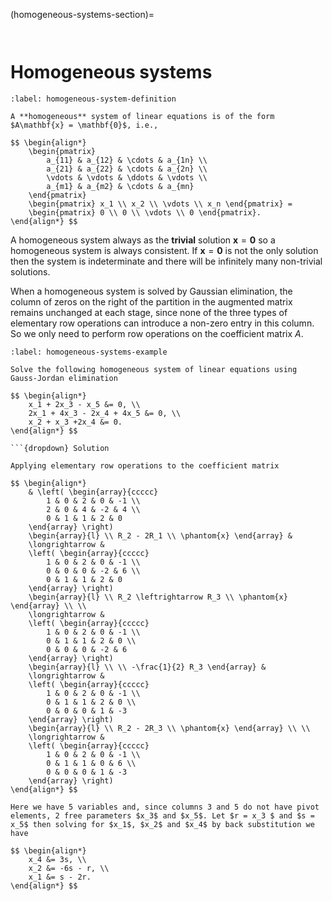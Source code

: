 (homogeneous-systems-section)=

```{index} Systems of linear equations ; homogeneous systems
```

```{index} Homogeneous systems
```

# Homogeneous systems

````{prf:definition} Homogeneous systems
:label: homogeneous-system-definition

A **homogeneous** system of linear equations is of the form $A\mathbf{x} = \mathbf{0}$, i.e.,

$$ \begin{align*}
    \begin{pmatrix}
        a_{11} & a_{12} & \cdots & a_{1n} \\
        a_{21} & a_{22} & \cdots & a_{2n} \\
        \vdots & \vdots & \ddots & \vdots \\
        a_{m1} & a_{m2} & \cdots & a_{mn}
    \end{pmatrix}
    \begin{pmatrix} x_1 \\ x_2 \\ \vdots \\ x_n \end{pmatrix} = 
    \begin{pmatrix} 0 \\ 0 \\ \vdots \\ 0 \end{pmatrix}.
\end{align*} $$
````

A homogeneous system always as the **trivial** solution $\mathbf{x} = \mathbf{0}$ so a homogeneous system is always consistent. If $\mathbf{x} = \mathbf{0}$ is not the only solution then the system is indeterminate and there will be infinitely many non-trivial solutions.

When a homogeneous system is solved by Gaussian elimination, the column of zeros on the right of the partition in the augmented matrix remains unchanged at each stage, since none of the three types of elementary row operations can introduce a non-zero entry in this column. So we only need to perform row operations on the coefficient matrix $A$.

```{prf:example}
:label: homogeneous-systems-example

Solve the following homogeneous system of linear equations using Gauss-Jordan elimination

$$ \begin{align*}
    x_1 + 2x_3 - x_5 &= 0, \\
    2x_1 + 4x_3 - 2x_4 + 4x_5 &= 0, \\
    x_2 + x_3 +2x_4 &= 0.
\end{align*} $$

```{dropdown} Solution

Applying elementary row operations to the coefficient matrix

$$ \begin{align*}
    & \left( \begin{array}{ccccc}
        1 & 0 & 2 & 0 & -1 \\
        2 & 0 & 4 & -2 & 4 \\
        0 & 1 & 1 & 2 & 0
    \end{array} \right)
    \begin{array}{l} \\ R_2 - 2R_1 \\ \phantom{x} \end{array} &
    \longrightarrow &
    \left( \begin{array}{ccccc}
        1 & 0 & 2 & 0 & -1 \\
        0 & 0 & 0 & -2 & 6 \\
        0 & 1 & 1 & 2 & 0
    \end{array} \right)
    \begin{array}{l} \\ R_2 \leftrightarrow R_3 \\ \phantom{x} \end{array} \\ \\
    \longrightarrow &
    \left( \begin{array}{ccccc}
        1 & 0 & 2 & 0 & -1 \\
        0 & 1 & 1 & 2 & 0 \\
        0 & 0 & 0 & -2 & 6
    \end{array} \right)
    \begin{array}{l} \\ \\ -\frac{1}{2} R_3 \end{array} &
    \longrightarrow &
    \left( \begin{array}{ccccc}
        1 & 0 & 2 & 0 & -1 \\
        0 & 1 & 1 & 2 & 0 \\
        0 & 0 & 0 & 1 & -3
    \end{array} \right)
    \begin{array}{l} \\ R_2 - 2R_3 \\ \phantom{x} \end{array} \\ \\
    \longrightarrow &
    \left( \begin{array}{ccccc}
        1 & 0 & 2 & 0 & -1 \\
        0 & 1 & 1 & 0 & 6 \\
        0 & 0 & 0 & 1 & -3
    \end{array} \right)
\end{align*} $$

Here we have 5 variables and, since columns 3 and 5 do not have pivot elements, 2 free parameters $x_3$ and $x_5$. Let $r = x_3 $ and $s = x_5$ then solving for $x_1$, $x_2$ and $x_4$ by back substitution we have

$$ \begin{align*}
    x_4 &= 3s, \\
    x_2 &= -6s - r, \\
    x_1 &= s - 2r.
\end{align*} $$
```
